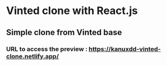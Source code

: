 # Vinted clone with React.js

## Simple clone from Vinted base

### URL to access the preview : https://kanuxdd-vinted-clone.netlify.app/
